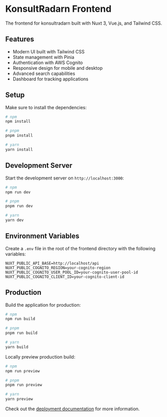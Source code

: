 # KonsultRadarn Frontend

The frontend for konsultradarn built with Nuxt 3, Vue.js, and Tailwind CSS.

## Features

- Modern UI built with Tailwind CSS
- State management with Pinia
- Authentication with AWS Cognito
- Responsive design for mobile and desktop
- Advanced search capabilities
- Dashboard for tracking applications

## Setup

Make sure to install the dependencies:

```bash
# npm
npm install

# pnpm
pnpm install

# yarn
yarn install
```

## Development Server

Start the development server on `http://localhost:3000`:

```bash
# npm
npm run dev

# pnpm
pnpm run dev

# yarn
yarn dev
```

## Environment Variables

Create a `.env` file in the root of the frontend directory with the following variables:

```
NUXT_PUBLIC_API_BASE=http://localhost/api
NUXT_PUBLIC_COGNITO_REGION=your-cognito-region
NUXT_PUBLIC_COGNITO_USER_POOL_ID=your-cognito-user-pool-id
NUXT_PUBLIC_COGNITO_CLIENT_ID=your-cognito-client-id
```

## Production

Build the application for production:

```bash
# npm
npm run build

# pnpm
pnpm run build

# yarn
yarn build
```

Locally preview production build:

```bash
# npm
npm run preview

# pnpm
pnpm run preview

# yarn
yarn preview
```

Check out the [deployment documentation](https://nuxt.com/docs/getting-started/deployment) for more information.